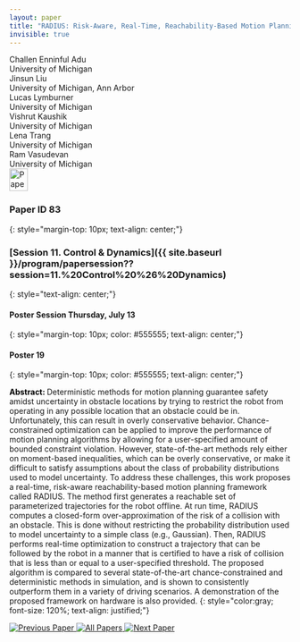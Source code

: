 ```yaml
---
layout: paper
title: "RADIUS: Risk-Aware, Real-Time, Reachability-Based Motion Planning"
invisible: true
---
```

<div class="paper-authors">
<div class="paper-author-box">
    <div class="paper-author-name">Challen Enninful Adu</div>
    <div class="paper-author-uni">University of Michigan</div>
</div>
<div class="paper-author-box">
    <div class="paper-author-name">Jinsun Liu</div>
    <div class="paper-author-uni">University of Michigan, Ann Arbor</div>
</div>
<div class="paper-author-box">
    <div class="paper-author-name">Lucas Lymburner</div>
    <div class="paper-author-uni">University of Michigan</div>
</div>
<div class="paper-author-box">
    <div class="paper-author-name">Vishrut Kaushik</div>
    <div class="paper-author-uni">University of Michigan</div>
</div>
<div class="paper-author-box">
    <div class="paper-author-name">Lena Trang</div>
    <div class="paper-author-uni">University of Michigan</div>
</div>
<div class="paper-author-box">
    <div class="paper-author-name">Ram Vasudevan</div>
    <div class="paper-author-uni">University of Michigan</div>
</div>

</div><div class="paper-pdf">
<div> <a href="http://www.roboticsproceedings.org/rss19/p083.pdf"><img src="{{ site.baseurl }}/images/paper_link.png" alt="Paper Website" width = "33"  height = "40"/></a> </div>
</div>

### Paper ID 83
{: style="margin-top: 10px; text-align: center;"}

### [Session 11. Control & Dynamics]({{ site.baseurl }}/program/papersession??session=11.%20Control%20%26%20Dynamics)
{: style="text-align: center;"}

#### Poster Session Thursday, July 13
{: style="margin-top: 10px; color: #555555; text-align: center;"}

#### Poster 19
{: style="margin-top: 10px; color: #555555; text-align: center;"}

<b style="color: black;">Abstract: </b>Deterministic methods for motion planning guarantee safety amidst uncertainty in obstacle locations by trying to restrict the robot from operating in any possible location that an obstacle could be in. Unfortunately, this can result in overly conservative behavior. Chance-constrained optimization can be applied to improve the performance of motion planning algorithms by allowing for a user-specified amount of bounded constraint violation. However, state-of-the-art methods rely either on moment-based inequalities, which can be overly conservative, or make it difficult to satisfy assumptions about the class of probability distributions used to model uncertainty. To address these challenges, this work proposes a real-time, risk-aware reachability-based motion planning framework called RADIUS. The method first generates a reachable set of parameterized trajectories for the robot offline. At run time, RADIUS computes a closed-form over-approximation of the risk of a collision with an obstacle. This is done without restricting the probability distribution used to model uncertainty to a simple class (e.g., Gaussian). Then, RADIUS performs real-time optimization to construct a trajectory that can be followed by the robot in a manner that is certified to have a risk of collision that is less than or equal to a user-specified threshold. The proposed algorithm is compared to several state-of-the-art chance-constrained and deterministic methods in simulation, and is shown to consistently outperform them in a variety of driving scenarios. A demonstration of the proposed framework on hardware is also provided.
{: style="color:gray; font-size: 120%; text-align: justified;"}


<div class="paper-menu">
<a href="{{ site.baseurl }}/program/papers/082/"> <img src="{{ site.baseurl }}/images/previous_paper_icon.png" alt="Previous Paper" title="Previous Paper"/> </a>
<a href="{{ site.baseurl }}/program/papers"><img src="{{ site.baseurl }}/images/overview_icon.png" alt="All Papers" title="All Papers"/> </a>
<a href="{{ site.baseurl }}/program/papers/084/"> <img src="{{ site.baseurl }}/images/next_paper_icon.png" alt="Next Paper" title="Next Paper"/> </a>

</div>
